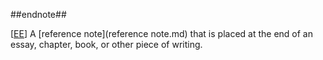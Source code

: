 ##endnote##

\[[EE](SOURCES.md#EE)\]  A [reference note](reference note.md) that is placed at the end of an essay, chapter, book, or other piece of writing.
